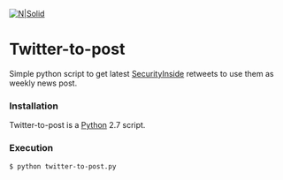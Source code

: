 [![N|Solid](http://securityinside.info/wp-content/uploads/logo.png)](http://securityinside.info)

# Twitter-to-post

Simple python script to get latest [SecurityInside] retweets to use them as weekly news post.

### Installation

Twitter-to-post is a [Python] 2.7 script.

### Execution

```sh
$ python twitter-to-post.py
```

[//]: # (Links section)

[SecurityInside]: <http://securityinside.info>
[Python]: <https://www.python.org/>
